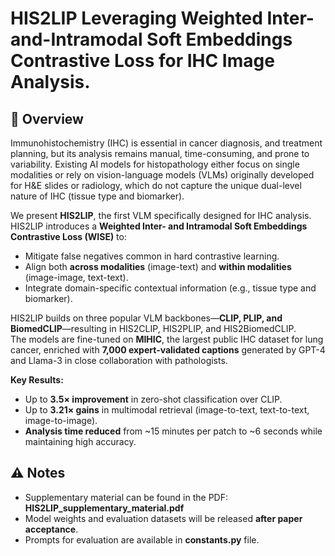 # HIS2LIP Leveraging Weighted Inter-and-Intramodal Soft Embeddings Contrastive Loss for IHC Image Analysis.

## 📌 Overview  
Immunohistochemistry (IHC) is essential in cancer diagnosis, and treatment planning, but its analysis remains manual, time-consuming, and prone to variability. Existing AI models for histopathology either focus on single modalities or rely on vision-language models (VLMs) originally developed for H&E slides or radiology, which do not capture the unique dual-level nature of IHC (tissue type and biomarker).  

We present **HIS2LIP**, the first VLM specifically designed for IHC analysis. HIS2LIP introduces a **Weighted Inter- and Intramodal Soft Embeddings Contrastive Loss (WISE)** to:  
- Mitigate false negatives common in hard contrastive learning.  
- Align both **across modalities** (image-text) and **within modalities** (image-image, text-text).  
- Integrate domain-specific contextual information (e.g., tissue type and biomarker).  

HIS2LIP builds on three popular VLM backbones—**CLIP, PLIP, and BiomedCLIP**—resulting in HIS2CLIP, HIS2PLIP, and HIS2BiomedCLIP.  
The models are fine-tuned on **MIHIC**, the largest public IHC dataset for lung cancer, enriched with **7,000 expert-validated captions** generated by GPT-4 and Llama-3 in close collaboration with pathologists.  

**Key Results:**  
- Up to **3.5× improvement** in zero-shot classification over CLIP.  
- Up to **3.21× gains** in multimodal retrieval (image-to-text, text-to-text, image-to-image).  
- **Analysis time reduced** from ~15 minutes per patch to ~6 seconds while maintaining high accuracy.  

## ⚠️ Notes  
- Supplementary material can be found in the PDF: **HIS2LIP_supplementary_material.pdf** 
- Model weights and evaluation datasets will be released **after paper acceptance**.  
- Prompts for evaluation are available in **constants.py** file.  

